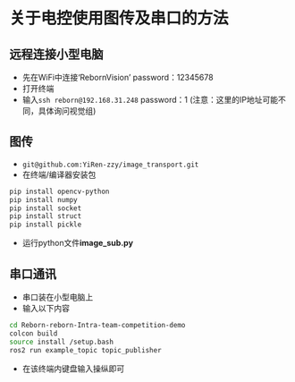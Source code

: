 # 关于电控使用图传及串口的方法
## 远程连接小型电脑
+ 先在WiFi中连接‘RebornVision’ password：12345678
+ 打开终端
+ 输入`ssh reborn@192.168.31.248` password：1 (注意：这里的IP地址可能不同，具体询问视觉组)
## 图传
+ `git@github.com:YiRen-zzy/image_transport.git`
+ 在终端/编译器安装包
```bash
pip install opencv-python
pip install numpy
pip install socket
pip install struct
pip install pickle
```
+ 运行python文件**image_sub.py**
## 串口通讯
+ 串口装在小型电脑上
+ 输入以下内容
```bash
cd Reborn-reborn-Intra-team-competition-demo
colcon build
source install /setup.bash
ros2 run example_topic topic_publisher
```
+ 在该终端内键盘输入操纵即可

